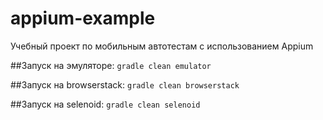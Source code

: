 # appium-example
Учебный проект по мобильным автотестам с использованием Appium

##Запуск на эмуляторе: ```gradle clean emulator``` 

##Запуск на browserstack: ```gradle clean browserstack```

##Запуск на selenoid: ```gradle clean selenoid```
